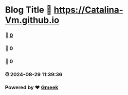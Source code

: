 # Blog Title :link: https://Catalina-Vm.github.io 
### :page_facing_up: [0](https://Catalina-Vm.github.io/tag.html) 
### :speech_balloon: 0 
### :hibiscus: 0 
### :alarm_clock: 2024-08-29 11:39:36 
### Powered by :heart: [Gmeek](https://github.com/Meekdai/Gmeek)

